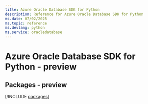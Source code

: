 ```yaml
---
title: Azure Oracle Database SDK for Python
description: Reference for Azure Oracle Database SDK for Python
ms.date: 07/02/2025
ms.topic: reference
ms.devlang: python
ms.service: oracledatabase
---
```

# Azure Oracle Database SDK for Python - preview
## Packages - preview
[!INCLUDE [packages](oracle-database-index.md)]